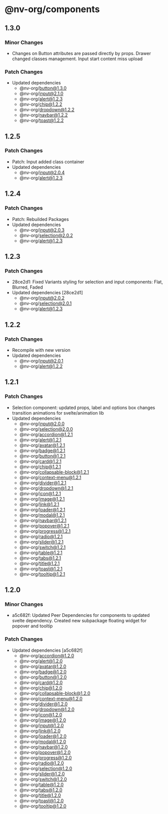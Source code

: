 # @nv-org/components

## 1.3.0

### Minor Changes

- Changes on Button attributes are passed directly by props. Drawer changed classes management. Input start content miss upload

### Patch Changes

- Updated dependencies
  - @nv-org/button@1.3.0
  - @nv-org/input@2.1.0
  - @nv-org/alert@1.2.3
  - @nv-org/chip@1.2.2
  - @nv-org/dropdown@1.2.2
  - @nv-org/navbar@1.2.2
  - @nv-org/toast@1.2.2

## 1.2.5

### Patch Changes

- Patch: Input added class container
- Updated dependencies
  - @nv-org/input@2.0.4
  - @nv-org/alert@1.2.3

## 1.2.4

### Patch Changes

- Patch: Rebuilded Packages
- Updated dependencies
  - @nv-org/input@2.0.3
  - @nv-org/selection@2.0.2
  - @nv-org/alert@1.2.3

## 1.2.3

### Patch Changes

- 28ce2d1: Fixed Variants styling for selection and input components: Flat, Blurred, Faded
- Updated dependencies [28ce2d1]
  - @nv-org/input@2.0.2
  - @nv-org/selection@2.0.1
  - @nv-org/alert@1.2.3

## 1.2.2

### Patch Changes

- Recompile with new version
- Updated dependencies
  - @nv-org/input@2.0.1
  - @nv-org/alert@1.2.2

## 1.2.1

### Patch Changes

- Selection component: updated props, label and options box changes transition animations for svelte/animation lib
- Updated dependencies
  - @nv-org/input@2.0.0
  - @nv-org/selection@2.0.0
  - @nv-org/accordion@1.2.1
  - @nv-org/alert@1.2.1
  - @nv-org/avatar@1.2.1
  - @nv-org/badge@1.2.1
  - @nv-org/button@1.2.1
  - @nv-org/card@1.2.1
  - @nv-org/chip@1.2.1
  - @nv-org/collapsable-block@1.2.1
  - @nv-org/context-menu@1.2.1
  - @nv-org/divider@1.2.1
  - @nv-org/dropdown@1.2.1
  - @nv-org/icon@1.2.1
  - @nv-org/image@1.2.1
  - @nv-org/link@1.2.1
  - @nv-org/loader@1.2.1
  - @nv-org/modal@1.2.1
  - @nv-org/navbar@1.2.1
  - @nv-org/popover@1.2.1
  - @nv-org/progress@1.2.1
  - @nv-org/radio@1.2.1
  - @nv-org/slider@1.2.1
  - @nv-org/switch@1.2.1
  - @nv-org/table@1.2.1
  - @nv-org/tabs@1.2.1
  - @nv-org/title@1.2.1
  - @nv-org/toast@1.2.1
  - @nv-org/tooltip@1.2.1

## 1.2.0

### Minor Changes

- a5c682f: Updated Peer Dependencies for components to updated svelte dependency. Created new subpackage floating widget for popover and tooltip

### Patch Changes

- Updated dependencies [a5c682f]
  - @nv-org/accordion@1.2.0
  - @nv-org/alert@1.2.0
  - @nv-org/avatar@1.2.0
  - @nv-org/badge@1.2.0
  - @nv-org/button@1.2.0
  - @nv-org/card@1.2.0
  - @nv-org/chip@1.2.0
  - @nv-org/collapsable-block@1.2.0
  - @nv-org/context-menu@1.2.0
  - @nv-org/divider@1.2.0
  - @nv-org/dropdown@1.2.0
  - @nv-org/icon@1.2.0
  - @nv-org/image@1.2.0
  - @nv-org/input@1.2.0
  - @nv-org/link@1.2.0
  - @nv-org/loader@1.2.0
  - @nv-org/modal@1.2.0
  - @nv-org/navbar@1.2.0
  - @nv-org/popover@1.2.0
  - @nv-org/progress@1.2.0
  - @nv-org/radio@1.2.0
  - @nv-org/selection@1.2.0
  - @nv-org/slider@1.2.0
  - @nv-org/switch@1.2.0
  - @nv-org/table@1.2.0
  - @nv-org/tabs@1.2.0
  - @nv-org/title@1.2.0
  - @nv-org/toast@1.2.0
  - @nv-org/tooltip@1.2.0
